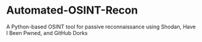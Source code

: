 # Automated-OSINT-Recon
A Python-based OSINT tool for passive reconnaissance using Shodan, Have I Been Pwned, and GitHub Dorks
